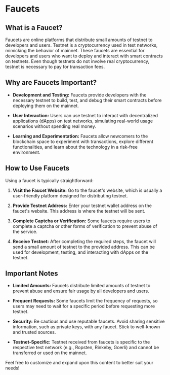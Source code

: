 # Faucets

## What is a Faucet?

Faucets are online platforms that distribute small amounts of testnet to developers and users. Testnet is a cryptocurrency used in test networks, mimicking the behavior of mainnet. These faucets are essential for developers and users who want to deploy and interact with smart contracts on testnets. Even though testnets do not involve real cryptocurrency, testnet is necessary to pay for transaction fees.

## Why are Faucets Important?

- **Development and Testing:** Faucets provide developers with the necessary testnet to build, test, and debug their smart contracts before deploying them on the mainnet.

- **User Interaction:** Users can use testnet to interact with decentralized applications (dApps) on test networks, simulating real-world usage scenarios without spending real money.

- **Learning and Experimentation:** Faucets allow newcomers to the blockchain space to experiment with transactions, explore different functionalities, and learn about the technology in a risk-free environment.

## How to Use Faucets

Using a faucet is typically straightforward:

1. **Visit the Faucet Website:** Go to the faucet's website, which is usually a user-friendly platform designed for distributing testnet.

2. **Provide Testnet Address:** Enter your testnet wallet address on the faucet's website. This address is where the testnet will be sent.

3. **Complete Captcha or Verification:** Some faucets require users to complete a captcha or other forms of verification to prevent abuse of the service.

4. **Receive Testnet:** After completing the required steps, the faucet will send a small amount of testnet to the provided address. This can be used for development, testing, and interacting with dApps on the testnet.

## Important Notes

- **Limited Amounts:** Faucets distribute limited amounts of testnet to prevent abuse and ensure fair usage by all developers and users.

- **Frequent Requests:** Some faucets limit the frequency of requests, so users may need to wait for a specific period before requesting more testnet.

- **Security:** Be cautious and use reputable faucets. Avoid sharing sensitive information, such as private keys, with any faucet. Stick to well-known and trusted sources.

- **Testnet-Specific:** Testnet received from faucets is specific to the respective test network (e.g., Ropsten, Rinkeby, Goerli) and cannot be transferred or used on the mainnet.


Feel free to customize and expand upon this content to better suit your needs!

